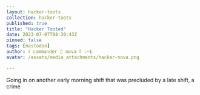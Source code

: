 ```yaml
---
layout: hacker-toots
collection: hacker-toots
published: true
title: "Hacker Tooted"
date: 2023-07-07T08:30:43Z
pinned: false
tags: [mastodon]
author: ⸸ commander ░ nova ⸸ :~$
avatar: /assets/media_attachments/hacker-nova.png

---
```


<p>Going in on another early morning shift that was precluded by a late shift, a crime</p>


